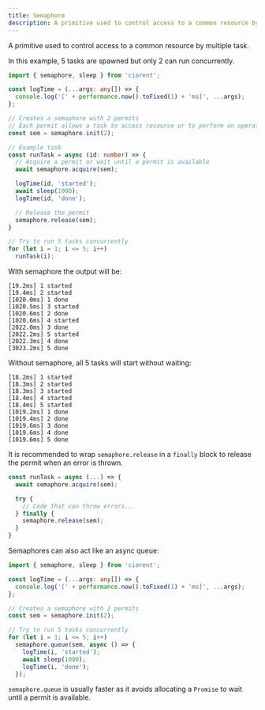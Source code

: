 ```yaml
---
title: Semaphore
description: A primitive used to control access to a common resource by multiple task.
---
```


A primitive used to control access to a common resource by multiple task.

In this example, 5 tasks are spawned but only 2 can run concurrently.
```ts {9, 14, 21} twoslash
import { semaphore, sleep } from 'ciorent';

const logTime = (...args: any[]) => {
  console.log('[' + performance.now().toFixed(1) + 'ms]', ...args);
};

// Creates a semaphore with 2 permits
// Each permit allows a task to access resource or to perform an operation concurrently
const sem = semaphore.init(2);

// Example task
const runTask = async (id: number) => {
  // Acquire a permit or wait until a permit is available
  await semaphore.acquire(sem);

  logTime(id, 'started');
  await sleep(1000);
  logTime(id, 'done');

  // Release the permit
  semaphore.release(sem);
}

// Try to run 5 tasks concurrently
for (let i = 1; i <= 5; i++)
  runTask(i);
```

With semaphore the output will be:
```
[19.2ms] 1 started
[19.4ms] 2 started
[1020.0ms] 1 done
[1020.5ms] 3 started
[1020.6ms] 2 done
[1020.6ms] 4 started
[2022.0ms] 3 done
[2022.2ms] 5 started
[2022.3ms] 4 done
[3023.2ms] 5 done
```

Without semaphore, all 5 tasks will start without waiting:
```
[18.2ms] 1 started
[18.3ms] 2 started
[18.3ms] 3 started
[18.4ms] 4 started
[18.4ms] 5 started
[1019.2ms] 1 done
[1019.4ms] 2 done
[1019.6ms] 3 done
[1019.6ms] 4 done
[1019.6ms] 5 done
```

It is recommended to wrap `semaphore.release` in a `finally` block to release the permit when an error is thrown.
```ts
const runTask = async (...) => {
  await semaphore.acquire(sem);

  try {
    // Code that can throw errors...
  } finally {
    semaphore.release(sem);
  }
}
```

Semaphores can also act like an async queue:
```ts twoslash
import { semaphore, sleep } from 'ciorent';

const logTime = (...args: any[]) => {
  console.log('[' + performance.now().toFixed(1) + 'ms]', ...args);
};

// Creates a semaphore with 2 permits
const sem = semaphore.init(2);

// Try to run 5 tasks concurrently
for (let i = 1; i <= 5; i++)
  semaphore.queue(sem, async () => {
    logTime(i, 'started');
    await sleep(1000);
    logTime(i, 'done');
  });
```

`semaphore.queue` is usually faster as it avoids allocating a `Promise` to wait until a permit is available.
